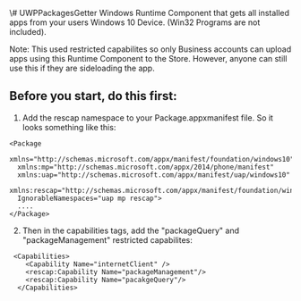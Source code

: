 \\# UWPPackagesGetter
Windows Runtime Component that gets all installed apps from your users Windows 10 Device. (Win32 Programs are not included). 

Note: This used restricted capabilites so only Business accounts can upload apps using this Runtime Component to the Store. However, anyone can still use this if they are sideloading the app.

## Before you start, do this first:

1. Add the rescap namespace to your Package.appxmanifest file. So it looks something like this:
```
<Package
  xmlns="http://schemas.microsoft.com/appx/manifest/foundation/windows10"
  xmlns:mp="http://schemas.microsoft.com/appx/2014/phone/manifest"
  xmlns:uap="http://schemas.microsoft.com/appx/manifest/uap/windows10"
  xmlns:rescap="http://schemas.microsoft.com/appx/manifest/foundation/windows10/restrictedcapabilities"
  IgnorableNamespaces="uap mp rescap">
  ....
</Package>
```

2. Then in the capabilities tags, add the "packageQuery" and "packageManagement" restricted capabilites:
```
 <Capabilities>
    <Capability Name="internetClient" />
    <rescap:Capability Name="packageManagement"/>
    <rescap:Capability Name="pacakgeQuery"/>
  </Capabilities>
```

